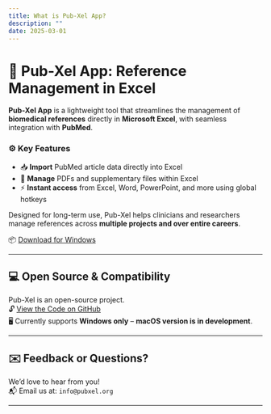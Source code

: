```yaml
---
title: What is Pub-Xel App?
description: ""
date: 2025-03-01
---
```

# 🧩 Pub-Xel App: Reference Management in Excel

**Pub-Xel App** is a lightweight tool that streamlines the management of **biomedical references** directly in **Microsoft Excel**, with seamless integration with **PubMed**.

### ⚙️ Key Features

- 📥 **Import** PubMed article data directly into Excel  
- 📂 **Manage** PDFs and supplementary files within Excel  
- ⚡ **Instant access** from Excel, Word, PowerPoint, and more using global hotkeys

Designed for long-term use, Pub-Xel helps clinicians and researchers manage references across **multiple projects and over entire careers**.

📦 [Download for Windows](https://pubxel.org/download/)

---

## 💻 Open Source & Compatibility

Pub-Xel is an open-source project.  
🔓 [View the Code on GitHub](https://github.com/crossing96/Pub-Xel)  
🖥️ Currently supports **Windows only** – **macOS version is in development**.

---

## ✉️ Feedback or Questions?

We’d love to hear from you!  
📬 Email us at: `info@pubxel.org`

---
